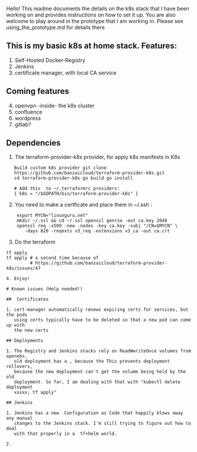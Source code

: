 
Hello! This readme documents the details on the k8s stack that I have been
working on and provides instructions on how to set it up. You are also welcome
to play around in the prototype that I am working in. Please see
using_the_prototype.md for details there


## This is my basic k8s at home stack. Features:

1. Self-Hosted Docker-Registry
2. Jenkins
3. certificate manager, with local CA service

## Coming features
4. openvpn -inside- the k8s cluster
5. confluence
6. wordpress
7. gitlab?

## Dependencies

1. The terraform-provider-k8s provider, for apply k8s manifests in K8s
``` #
   Build custom k8s provider git clone
   https://github.com/banzaicloud/terraform-provider-k8s.git
   cd terraform-provider-k8s go build go install

   # Add this  to ~/.terraformrc providers:
   { k8s = "/$GOPATH/bin/terraform-provider-k8s" }
```

2. You need to make a certficate and place them in ~/.ssh :
```
    export MYCN="linuxguru.net"
    mkdir ~/.ssl && cd ~/.ssl openssl genrsa -out ca.key 2048
    openssl req -x509 -new -nodes -key ca.key -subj "/CN=$MYCN" \
       -days 820 -reqexts v3_req -extensions v3_ca -out ca.crt
```

3. Do the terraform
```
tf apply
tf apply # a second time because of
         # https://github.com/banzaicloud/terraform-provider-k8s/issues/47

4. Enjoy!

# Known issues (Help needed!) 

##  Certificates

1. cert-manager automatically renews expiring certs for services, but the pods
   using certs typically have to be deleted so that a new pod can come up with
   the new certs

## Deployments

1. The Registry and Jenkins stacks rely on ReadWwriteOnce volumes from openebs.
   old deployment has a , because the This prevents deployment rollovers,
   because the new deployment can't get the volume being held by the old
   deployment. So far, I am dealing with that with "kubectl delete deployment
   xxxxx; tf apply" 

## Jenkins

1. Jenkins has a new  Configuration as Code that happily blows away any manual
   changes to the Jenkins stack. I'm still trying to figure out how to deal
   with that properly in a  tf+helm world.

2. 
